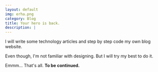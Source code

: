 ```yaml
---
layout: default
img: erha.png
category: Blog
title: Your hero is back.
description: |
---
```


I will write some technology articles and step by step code my own blog website.

Even though, I'm not familiar with designing. But I will try my best to do it. 

Emmm... That's all. **To be continued.**
